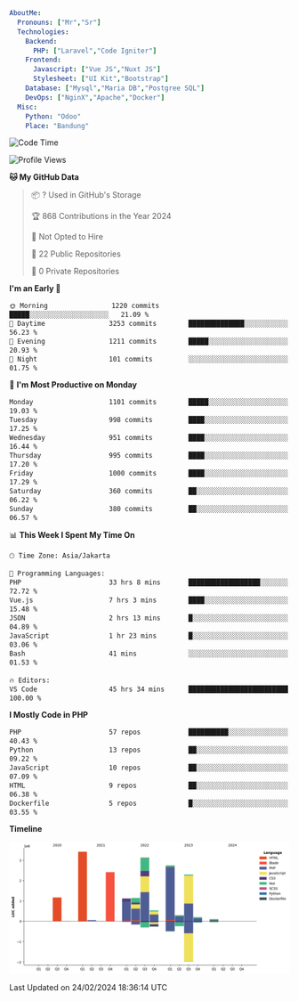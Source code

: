 ```yaml
AboutMe:
  Pronouns: ["Mr","Sr"]
  Technologies:
    Backend:
      PHP: ["Laravel","Code Igniter"]
    Frontend:
      Javascript: ["Vue JS","Nuxt JS"]
      Stylesheet: ["UI Kit","Bootstrap"]
    Database: ["Mysql","Maria DB","Postgree SQL"]
    DevOps: ["NginX","Apache","Docker"]
  Misc:
    Python: "Odoo"
    Place: "Bandung"
```

<!--START_SECTION:waka-->
![Code Time](http://img.shields.io/badge/Code%20Time-1%2C274%20hrs%2027%20mins-blue)

![Profile Views](http://img.shields.io/badge/Profile%20Views-0-blue)

**🐱 My GitHub Data** 

> 📦 ? Used in GitHub's Storage 
 > 
> 🏆 868 Contributions in the Year 2024
 > 
> 🚫 Not Opted to Hire
 > 
> 📜 22 Public Repositories 
 > 
> 🔑 0 Private Repositories 
 > 
**I'm an Early 🐤** 

```text
🌞 Morning                1220 commits        █████░░░░░░░░░░░░░░░░░░░░   21.09 % 
🌆 Daytime                3253 commits        ██████████████░░░░░░░░░░░   56.23 % 
🌃 Evening                1211 commits        █████░░░░░░░░░░░░░░░░░░░░   20.93 % 
🌙 Night                  101 commits         ░░░░░░░░░░░░░░░░░░░░░░░░░   01.75 % 
```
📅 **I'm Most Productive on Monday** 

```text
Monday                   1101 commits        █████░░░░░░░░░░░░░░░░░░░░   19.03 % 
Tuesday                  998 commits         ████░░░░░░░░░░░░░░░░░░░░░   17.25 % 
Wednesday                951 commits         ████░░░░░░░░░░░░░░░░░░░░░   16.44 % 
Thursday                 995 commits         ████░░░░░░░░░░░░░░░░░░░░░   17.20 % 
Friday                   1000 commits        ████░░░░░░░░░░░░░░░░░░░░░   17.29 % 
Saturday                 360 commits         ██░░░░░░░░░░░░░░░░░░░░░░░   06.22 % 
Sunday                   380 commits         ██░░░░░░░░░░░░░░░░░░░░░░░   06.57 % 
```


📊 **This Week I Spent My Time On** 

```text
🕑︎ Time Zone: Asia/Jakarta

💬 Programming Languages: 
PHP                      33 hrs 8 mins       ██████████████████░░░░░░░   72.72 % 
Vue.js                   7 hrs 3 mins        ████░░░░░░░░░░░░░░░░░░░░░   15.48 % 
JSON                     2 hrs 13 mins       █░░░░░░░░░░░░░░░░░░░░░░░░   04.89 % 
JavaScript               1 hr 23 mins        █░░░░░░░░░░░░░░░░░░░░░░░░   03.06 % 
Bash                     41 mins             ░░░░░░░░░░░░░░░░░░░░░░░░░   01.53 % 

🔥 Editors: 
VS Code                  45 hrs 34 mins      █████████████████████████   100.00 % 
```

**I Mostly Code in PHP** 

```text
PHP                      57 repos            ██████████░░░░░░░░░░░░░░░   40.43 % 
Python                   13 repos            ██░░░░░░░░░░░░░░░░░░░░░░░   09.22 % 
JavaScript               10 repos            ██░░░░░░░░░░░░░░░░░░░░░░░   07.09 % 
HTML                     9 repos             ██░░░░░░░░░░░░░░░░░░░░░░░   06.38 % 
Dockerfile               5 repos             █░░░░░░░░░░░░░░░░░░░░░░░░   03.55 % 
```



**Timeline**

![Lines of Code chart](https://raw.githubusercontent.com/vheins/vheins/main/assets/bar_graph.png)


 Last Updated on 24/02/2024 18:36:14 UTC
<!--END_SECTION:waka-->
